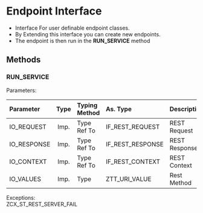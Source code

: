 # Endpoint Interface
- Interface For user definable endpoint classes.
- By Extending this interface you can create new endpoints.
- The endpoint is then run in the <b>RUN_SERVICE</b> method
## Methods
### RUN_SERVICE
Parameters: <br>

| Parameter   | Type | Typing Method | As. Type          | Description   | Other    | 
| :---------- | :--: | :------------ | :---------------- | :------------ | :------- | 
| IO_REQUEST  | Imp. | Type Ref To   | IF_REST_REQUEST   | REST Request  |          | 
| IO_RESPONSE | Imp. | Type Ref To   | IF_REST_RESPONSE  | REST Response |          | 
| IO_CONTEXT  | Imp. | Type Ref To   | IF_REST_CONTEXT   | REST Context  |          | 
| IO_VALUES   | Imp. | Type          | ZTT_URI_VALUE     | Rest Method   | Optional | 

Exceptions: <br>
ZCX_ST_REST_SERVER_FAIL
